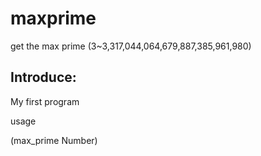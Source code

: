 # maxprime

get the max prime (3~3,317,044,064,679,887,385,961,980)

## Introduce:

My first program

usage

(max_prime Number)

